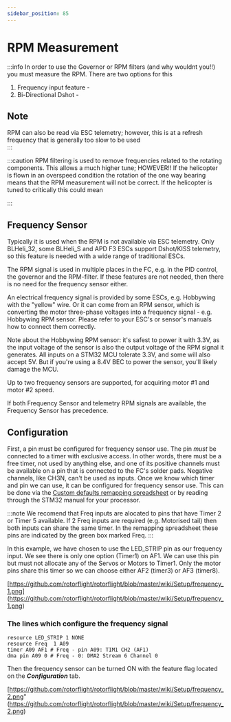 ```yaml
---
sidebar_position: 85
---
```


# RPM Measurement

:::info
In order to use the Governor or RPM filters (and why wouldnt you!!) you must measure the RPM. There are two options for this  
1. Frequency input feature -   
2. Bi-Directional Dshot - 

## Note ## 
RPM can also be read via ESC telemetry; however, this is at a refresh frequency that is generally too slow to be used   
:::


:::caution
RPM filtering is used to remove frequencies related to the rotating components. This allows a much higher tune; HOWEVER!! If the helicopter is flown in an overspeed condition the rotation of the one way bearing means that the RPM measurement will not be correct. If the helicopter is tuned to critically this could mean  

:::
 ## Frequency Sensor

Typically it is used when the RPM is not available via ESC telemetry. Only BLHeli_32, some BLHeli_S and APD F3 ESCs support Dshot/KISS telemetry, so this feature is needed with a wide range of traditional ESCs.

The RPM signal is used in multiple places in the FC, e.g. in the PID control, the governor and the RPM-filter. If these features are not needed, then there is no need for the frequency sensor either.

An electrical frequency signal is provided by some ESCs, e.g. Hobbywing with the "yellow" wire. Or it can come from an RPM sensor, which is converting the motor three-phase voltages into a frequency signal - e.g. Hobbywing RPM sensor. Please refer to your ESC's or sensor's manuals how to connect them correctly.

Note about the Hobbywing RPM sensor: it's safest to power it with 3.3V, as the input voltage of the sensor is also the output voltage of the RPM signal it generates. All inputs on a STM32 MCU tolerate 3.3V, and some will also accept 5V. But if you're using a 8.4V BEC to power the sensor, you'll likely damage the MCU.

Up to two frequency sensors are supported, for acquiring motor #1 and motor #2 speed.

If both Frequency Sensor and telemetry RPM signals are available, the Frequency Sensor has precedence.

## Configuration

First, a pin must be configured for frequency sensor use. The pin _must_ be connected to a timer with exclusive access.
In other words, there must be a free timer, not used by anything else, and one of its positive channels must be available
on a pin that is connected to the FC's solder pads. Negative channels, like CH3N, can't be used as inputs. Once we know which timer and pin we can use, it can be configured for
frequency sensor use. This can be done via the [Custom defaults remapping spreadsheet](./Remapping) or by reading through the STM32 manual for your processor.

:::note
We recomend that Freq inputs are alocated to pins that have Timer 2 or Timer 5 available. If 2 Freq inputs are required (e.g. Motorised tail) then both inputs can share the same timer. In the remapping spreadsheet these pins are indicated by the green box marked Freq. 
::: 

In this example, we have chosen to use the LED_STRIP pin as our frequency input. We see there is only one option (Timer1) on AF1. We can use this pin but must not allocate any of the Servos or Motors to Timer1. Only the motor pins share this timer so we can choose either AF2 (timer3) or AF3 (timer8).

[https://github.com/rotorflight/rotorflight/blob/master/wiki/Setup/frequency_1.png] (https://github.com/rotorflight/rotorflight/blob/master/wiki/Setup/frequency_1.png)

### The lines which configure the frequency signal
```
resource LED_STRIP 1 NONE											
resource Freq  1 A09											
timer A09 AF1 # Freq - pin A09: TIM1 CH2 (AF1)
dma pin A09 0 # Freq - 0: DMA2 Stream 6 Channel 0
```

Then the frequency sensor can be turned ON with the feature flag located on the ***Configuration*** tab.

[https://github.com/rotorflight/rotorflight/blob/master/wiki/Setup/frequency_2.png" 
 (https://github.com/rotorflight/rotorflight/blob/master/wiki/Setup/frequency_2.png)




